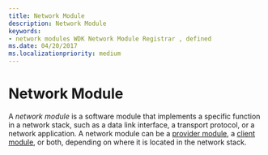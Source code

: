 ```yaml
---
title: Network Module
description: Network Module
keywords:
- network modules WDK Network Module Registrar , defined
ms.date: 04/20/2017
ms.localizationpriority: medium
---
```


# Network Module


A *network module* is a software module that implements a specific function in a network stack, such as a data link interface, a transport protocol, or a network application. A network module can be a [provider module](provider-module.md), a [client module](client-module.md), or both, depending on where it is located in the network stack.

 

 





